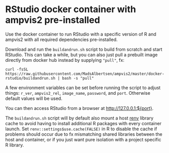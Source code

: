 # RStudio docker container with ampvis2 pre-installed
Use the docker container to run RStudio with a specific version of R and ampvis2 with all required dependencies pre-installed. 

Download and run the `buildandrun.sh` script to build from scratch and start RStudio. This can take a while, but you can also just pull a prebuilt image directly from docker hub instead by supplying `"pull"`, fx:

```
curl -fsSL https://raw.githubusercontent.com/MadsAlbertsen/ampvis2/master/docker-rstudio/buildandrun.sh | bash -s "pull"
```

A few environment variables can be set before running the script to adjust things: `r_ver`, `ampvis2_rel`, `image_name`, `password`, and `port`. Otherwise default values will be used.

You can then access RStudio from a browser at http://127.0.0.1:${port}.

The `buildandrun.sh` script will by default also mount a host [renv](https://rstudio.github.io/renv/index.html) library cache to avoid having to install additional R packages with every container launch. Set `renv::settings$use.cache(FALSE)` in R to disable the cache if problems should occur due to fx mismatching shared libraries between the host and container, or if you just want pure isolation with a project specific R library.

